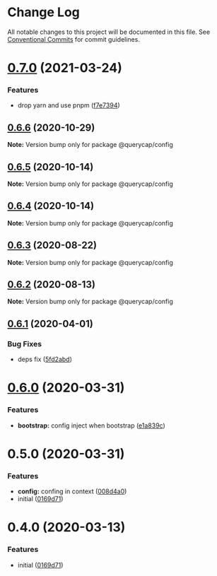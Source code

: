 # Change Log

All notable changes to this project will be documented in this file.
See [Conventional Commits](https://conventionalcommits.org) for commit guidelines.

# [0.7.0](https://github.com/querycap/webappkit/compare/@querycap/config@0.6.6...@querycap/config@0.7.0) (2021-03-24)


### Features

* drop yarn and use pnpm ([f7e7394](https://github.com/querycap/webappkit/commit/f7e7394e1531ffb96ecb3e393e8131451f3e1d9f))





## [0.6.6](https://github.com/querycap/webappkit/compare/@querycap/config@0.6.5...@querycap/config@0.6.6) (2020-10-29)

**Note:** Version bump only for package @querycap/config

## [0.6.5](https://github.com/querycap/webappkit/compare/@querycap/config@0.6.4...@querycap/config@0.6.5) (2020-10-14)

**Note:** Version bump only for package @querycap/config

## [0.6.4](https://github.com/querycap/webappkit/compare/@querycap/config@0.6.3...@querycap/config@0.6.4) (2020-10-14)

**Note:** Version bump only for package @querycap/config

## [0.6.3](https://github.com/querycap/webappkit/compare/@querycap/config@0.6.2...@querycap/config@0.6.3) (2020-08-22)

**Note:** Version bump only for package @querycap/config

## [0.6.2](https://github.com/querycap/webappkit/compare/@querycap/config@0.6.1...@querycap/config@0.6.2) (2020-08-13)

**Note:** Version bump only for package @querycap/config

## [0.6.1](https://github.com/querycap/webappkit/compare/@querycap/config@0.6.0...@querycap/config@0.6.1) (2020-04-01)

### Bug Fixes

- deps fix ([5fd2abd](https://github.com/querycap/webappkit/commit/5fd2abd84d2482c5c9aa356655fb85483690926f))

# [0.6.0](https://github.com/querycap/webappkit/compare/@querycap/config@0.5.0...@querycap/config@0.6.0) (2020-03-31)

### Features

- **bootstrap:** config inject when bootstrap ([e1a839c](https://github.com/querycap/webappkit/commit/e1a839c7b0a6e0fa49b9cb6cae2399286fe7e743))

# 0.5.0 (2020-03-31)

### Features

- **config:** confing in context ([008d4a0](https://github.com/querycap/webappkit/commit/008d4a0bbbdf800db2833de0ec1f0f666a6cc7f3))
- initial ([0169d71](https://github.com/querycap/webappkit/commit/0169d7105336e71af8f7b32544ae49e29706b189))

# 0.4.0 (2020-03-13)

### Features

- initial ([0169d71](https://github.com/querycap/webappkit/commit/0169d7105336e71af8f7b32544ae49e29706b189))
